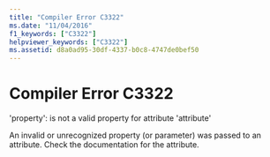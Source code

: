 ```yaml
---
title: "Compiler Error C3322"
ms.date: "11/04/2016"
f1_keywords: ["C3322"]
helpviewer_keywords: ["C3322"]
ms.assetid: d8a0ad95-30df-4337-b0c8-4747de0bef50
---
```

# Compiler Error C3322

'property': is not a valid property for attribute 'attribute'

An invalid or unrecognized property (or parameter) was passed to an attribute. Check the documentation for the attribute.

